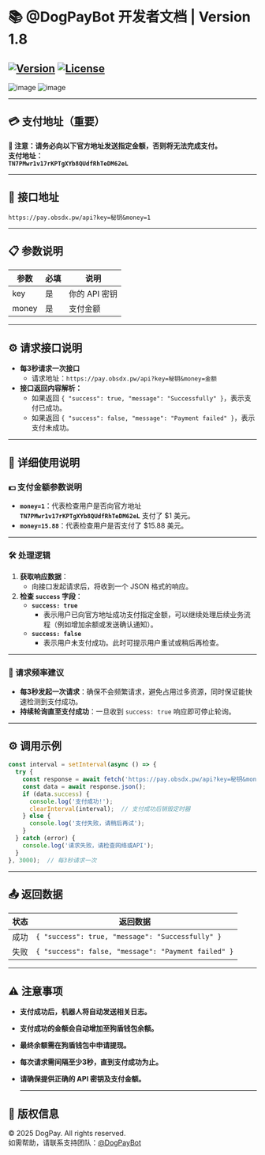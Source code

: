 # 📚 @DogPayBot 开发者文档 | Version 1.8
[![Version](https://img.shields.io/badge/version-1.8-brightgreen)](https://github.com/Mini0001/-v2board-Telegram-) [![License](https://img.shields.io/badge/license-MIT-blue.svg)](LICENSE)
---

![image](https://github.com/user-attachments/assets/de02ad48-ecd5-40c2-8cd9-19ee032513f9)  ![image](https://github.com/user-attachments/assets/a67aa4a3-9a6a-4d98-8a76-dc57b8c52a24)

---

## **💳 支付地址（重要）**  
**🚨 注意：请务必向以下官方地址发送指定金额，否则将无法完成支付。**  
**支付地址：**  
**`TN7PMwr1v17rKPTgXYb8QUdfRhTeDM62eL`**

---


## **💼 接口地址**  
`https://pay.obsdx.pw/api?key=秘钥&money=1`

---

## **📋 参数说明**  

| 参数  | 必填 | 说明                |
|-------|------|-------------------|
| key   | 是   | 你的 API 密钥      |
| money | 是   | 支付金额           |


---

## **⚙️ 请求接口说明**  
- **每3秒请求一次接口**  
  - 请求地址：`https://pay.obsdx.pw/api?key=秘钥&money=金额`  
- **接口返回内容解析：**  
  - 如果返回 `{ "success": true, "message": "Successfully" }`，表示支付已成功。  
  - 如果返回 `{ "success": false, "message": "Payment failed" }`，表示支付未成功。

---

## **🚀 详细使用说明**  

### 💵 支付金额参数说明  
- **`money=1`**：代表检查用户是否向官方地址  
  **`TN7PMwr1v17rKPTgXYb8QUdfRhTeDM62eL`** 支付了 $1 美元。  
- **`money=15.88`**：代表检查用户是否支付了 $15.88 美元。

---

### 🛠️ 处理逻辑  
1. **获取响应数据**：  
   - 向接口发起请求后，将收到一个 JSON 格式的响应。  
2. **检查 `success` 字段**：  
   - **`success: true`**  
     - 表示用户已向官方地址成功支付指定金额，可以继续处理后续业务流程（例如增加余额或发送确认通知）。  
   - **`success: false`**  
     - 表示用户未支付成功。此时可提示用户重试或稍后再检查。

---

### 🔄 请求频率建议  
- **每3秒发起一次请求**：确保不会频繁请求，避免占用过多资源，同时保证能快速检测到支付成功。  
- **持续轮询直至支付成功**：一旦收到 `success: true` 响应即可停止轮询。

---


## **⚙️ 调用示例**  
```javascript
const interval = setInterval(async () => {
  try {
    const response = await fetch('https://pay.obsdx.pw/api?key=秘钥&money=1');
    const data = await response.json();
    if (data.success) {
      console.log('支付成功!');
      clearInterval(interval);  // 支付成功后销毁定时器
    } else {
      console.log('支付失败，请稍后再试');
    }
  } catch (error) {
    console.log('请求失败，请检查网络或API');
  }
}, 3000);  // 每3秒请求一次
```
---
## **📤 返回数据**  

| 状态    | 返回数据                                         |
|---------|--------------------------------------------------|
| 成功    | `{ "success": true, "message": "Successfully" }` |
| 失败    | `{ "success": false, "message": "Payment failed" }` |

---

## ⚠️ **注意事项**

- **支付成功后，机器人将自动发送相关日志。**  
- **支付成功的金额会自动增加至狗盾钱包余额。**  
- **最终余额需在狗盾钱包中申请提现。**  
- **每次请求需间隔至少3秒，直到支付成功为止。**  
- **请确保提供正确的 API 密钥及支付金额。**

  ---

## **🔐 版权信息**  
© 2025 DogPay. All rights reserved.  
如需帮助，请联系支持团队：[@DogPayBot]([https://github.com/hanfeng888](https://t.me/DogPayBot))
